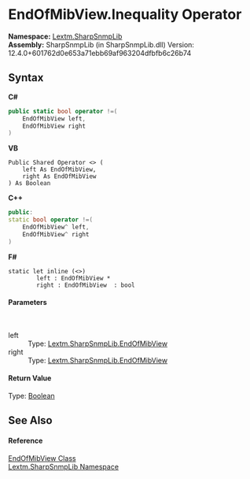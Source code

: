 # EndOfMibView.Inequality Operator 
 

**Namespace:**&nbsp;<a href="N_Lextm_SharpSnmpLib">Lextm.SharpSnmpLib</a><br />**Assembly:**&nbsp;SharpSnmpLib (in SharpSnmpLib.dll) Version: 12.4.0+601762d0e653a71ebb69af963204dfbfb6c26b74

## Syntax

**C#**<br />
``` C#
public static bool operator !=(
	EndOfMibView left,
	EndOfMibView right
)
```

**VB**<br />
``` VB
Public Shared Operator <> ( 
	left As EndOfMibView,
	right As EndOfMibView
) As Boolean
```

**C++**<br />
``` C++
public:
static bool operator !=(
	EndOfMibView^ left, 
	EndOfMibView^ right
)
```

**F#**<br />
``` F#
static let inline (<>)
        left : EndOfMibView * 
        right : EndOfMibView  : bool
```


#### Parameters
&nbsp;<dl><dt>left</dt><dd>Type: <a href="T_Lextm_SharpSnmpLib_EndOfMibView">Lextm.SharpSnmpLib.EndOfMibView</a><br /></dd><dt>right</dt><dd>Type: <a href="T_Lextm_SharpSnmpLib_EndOfMibView">Lextm.SharpSnmpLib.EndOfMibView</a><br /></dd></dl>

#### Return Value
Type: <a href="https://docs.microsoft.com/dotnet/api/system.boolean" target="_blank" rel="noopener noreferrer">Boolean</a>

## See Also


#### Reference
<a href="T_Lextm_SharpSnmpLib_EndOfMibView">EndOfMibView Class</a><br /><a href="N_Lextm_SharpSnmpLib">Lextm.SharpSnmpLib Namespace</a><br />